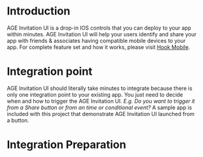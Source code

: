 # Introduction

AGE Invitation UI is a drop-in IOS controls that you can deploy to your app within minutes.  AGE Invitation UI will help your users identify and share your app with friends & associates having compatible mobile devices to your app.  For complete feature set and how it works, please visit <a href="http://www.hookmobile.com">Hook Mobile</a>.

# Integration point

AGE Invitation UI should literally take minutes to integrate because there is only one integration point to your existing app.  You just need to decide when and how to trigger the AGE Invitation UI.  <i>E.g. Do you want to trigger it from a Share button or from an time or conditional event?</i>  A sample app is included with this project that demonstrate AGE Invitation UI launched from a button.

# Integration Preparation
